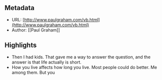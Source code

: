 ## Metadata
* URL: [http://www.paulgraham.com/vb.html](http://www.paulgraham.com/vb.html)
* Author: [[Paul Graham]]

## Highlights
* Then I had kids. That gave me a way to answer the question, and the answer is that life actually is short.
* How you live affects how long you live. Most people could do better. Me among them. But you